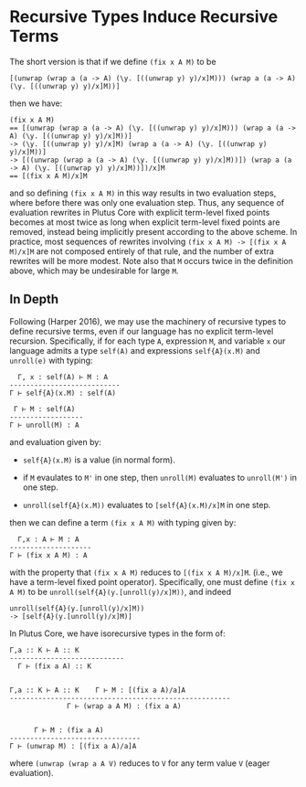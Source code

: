# Recursive Types Induce Recursive Terms

The short version is that if we define `(fix x A M)` to be
```
[(unwrap (wrap a (a -> A) (\y. [((unwrap y) y)/x]M))) (wrap a (a -> A) (\y. [((unwrap y) y)/x]M))]
```
then we have:
```
(fix x A M)
== [(unwrap (wrap a (a -> A) (\y. [((unwrap y) y)/x]M))) (wrap a (a -> A) (\y. [((unwrap y) y)/x]M))]
-> (\y. [((unwrap y) y)/x]M) (wrap a (a -> A) (\y. [((unwrap y) y)/x]M))]
-> [((unwrap (wrap a (a -> A) (\y. [((unwrap y) y)/x]M))]) (wrap a (a -> A) (\y. [((unwrap y) y)/x]M))])/x]M
== [(fix x A M)/x]M
```
and so defining `(fix x A M)` in this way results in two evaluation steps, where before there was only one evaluation step. Thus, any sequence of evaluation rewrites in Plutus Core with explicit term-level fixed points becomes at most twice as long when explicit term-level fixed points are removed, instead being implicitly present according to the above scheme. In practice, most sequences of rewrites involving `(fix x A M) -> [(fix x A M)/x]M` are not composed entirely of that rule, and the number of extra rewrites will be more modest. Note also that `M` occurs twice in the definition above, which may be undesirable for large `M`.

## In Depth

Following (Harper 2016), we may use the machinery of recursive types to define recursive terms, even if our language has no explicit term-level recursion. Specifically, if for each type `A`, expression `M`, and variable `x` our language admits a type `self(A)` and expressions `self{A}(x.M)` and `unroll(e)` with typing:
```
  Γ, x : self(A) ⊢ M : A
---------------------------
Γ ⊢ self{A}(x.M) : self(A)

 Γ ⊢ M : self(A)
------------------
Γ ⊢ unroll(M) : A
```
and evaluation given by:

+ `self{A}(x.M)` is a value (in normal form).

+ if `M` evaulates to `M'` in one step, then `unroll(M)` evaluates to `unroll(M')` in one step.

+ `unroll(self{A}(x.M))` evaluates to `[self{A}(x.M)/x]M` in one step.

then we can define a term `(fix x A M)` with typing given by:
```
  Γ,x : A ⊢ M : A
--------------------
Γ ⊢ (fix x A M) : A
```
with the property that `(fix x A M)` reduces to `[(fix x A M)/x]M`. (i.e., we have a term-level fixed point operator). Specifically, one must define `(fix x A M)` to be `unroll(self{A}(y.[unroll(y)/x]M))`, and indeed
```
unroll(self{A}(y.[unroll(y)/x]M))
-> [self{A}(y.[unroll(y)/x]M)]
```


In Plutus Core, we have isorecursive types in the form of:
```
Γ,a :: K ⊢ A :: K
----------------------------
  Γ ⊢ (fix a A) :: K


Γ,a :: K ⊢ A :: K    Γ ⊢ M : [(fix a A)/a]A
------------------------------------------------------
              Γ ⊢ (wrap a A M) : (fix a A)


      Γ ⊢ M : (fix a A)
--------------------------------
Γ ⊢ (unwrap M) : [(fix a A)/a]A
```
where `(unwrap (wrap a A V)` reduces to `V` for any term value `V` (eager evaluation).

